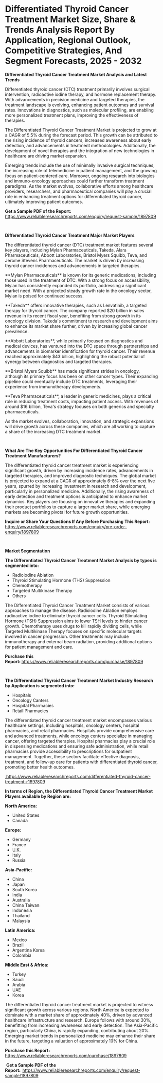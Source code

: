 <p><h1>Differentiated Thyroid Cancer Treatment Market Size, Share & Trends Analysis Report By Application, Regional Outlook, Competitive Strategies, And Segment Forecasts, 2025 - 2032</h1></p><p><strong>Differentiated Thyroid Cancer Treatment Market Analysis and Latest Trends</strong></p>
<p><p>Differentiated thyroid cancer (DTC) treatment primarily involves surgical intervention, radioactive iodine therapy, and hormone replacement therapy. With advancements in precision medicine and targeted therapies, the treatment landscape is evolving, enhancing patient outcomes and survival rates. Innovations in diagnostics, such as molecular profiling, are enabling more personalized treatment plans, improving the effectiveness of therapies.</p><p>The Differentiated Thyroid Cancer Treatment Market is projected to grow at a CAGR of 5.5% during the forecast period. This growth can be attributed to the rising incidence of thyroid cancers, increased awareness about early detection, and advancements in treatment methodologies. Additionally, the development of novel therapies and the integration of new technologies in healthcare are driving market expansion.</p><p>Emerging trends include the use of minimally invasive surgical techniques, the increasing role of telemedicine in patient management, and the growing focus on patient-centered care. Moreover, ongoing research into biologics and immuno-oncology approaches could further transform treatment paradigms. As the market evolves, collaborative efforts among healthcare providers, researchers, and pharmaceutical companies will play a crucial role in enhancing treatment options for differentiated thyroid cancer, ultimately improving patient outcomes.</p></p>
<p><strong>Get a Sample PDF of the Report:&nbsp;</strong> <a href="https://www.reliableresearchreports.com/enquiry/request-sample/1897809?utm_campaign=3563&utm_medium=2&utm_source=Github&utm_content=ia&utm_term=19042025&utm_id=differentiated-thyroid-cancer-treatment">https://www.reliableresearchreports.com/enquiry/request-sample/1897809</a></p>
<p>&nbsp;</p>
<p><strong>Differentiated Thyroid Cancer Treatment Major Market Players</strong></p>
<p><p>The differentiated thyroid cancer (DTC) treatment market features several key players, including Mylan Pharmaceuticals, Takeda, Alara Pharmaceuticals, Abbott Laboratories, Bristol Myers Squibb, Teva, and Jerome Stevens Pharmaceuticals. The market is driven by increasing thyroid cancer incidences and advancements in targeted therapies.</p><p>**Mylan Pharmaceuticals** is known for its generic medications, including those used in the treatment of DTC. With a strong focus on accessibility, Mylan has consistently expanded its portfolio, addressing a significant market need. With a projected steady growth rate in the oncology sector, Mylan is poised for continued success.</p><p>**Takeda** offers innovative therapies, such as Lenvatinib, a targeted therapy for thyroid cancer. The company reported $20 billion in sales revenue in its recent fiscal year, benefiting from strong growth in its oncology division. Takeda's commitment to research and development aims to enhance its market share further, driven by increasing global cancer prevalence.</p><p>**Abbott Laboratories**, while primarily focused on diagnostics and medical devices, has ventured into the DTC space through partnerships and advancements in biomarker identification for thyroid cancer. Their revenue reached approximately $43 billion, highlighting the robust potential of synergy between diagnostics and targeted therapies.</p><p>**Bristol Myers Squibb** has made significant strides in oncology, although its primary focus has been on other cancer types. Their expanding pipeline could eventually include DTC treatments, leveraging their experience from immunotherapy developments.</p><p>**Teva Pharmaceuticals**, a leader in generic medicines, plays a critical role in reducing treatment costs, impacting patient access. With revenues of around $16 billion, Teva's strategy focuses on both generics and specialty pharmaceuticals.</p><p>As the market evolves, collaboration, innovation, and strategic expansions will drive growth across these companies, which are all working to capture a share of the increasing DTC treatment market.</p></p>
<p>&nbsp;</p>
<p><strong>What Are The Key Opportunities For Differentiated Thyroid Cancer Treatment Manufacturers?</strong></p>
<p><p>The differentiated thyroid cancer treatment market is experiencing significant growth, driven by increasing incidence rates, advancements in targeted therapies, and improved diagnostic techniques. The global market is projected to expand at a CAGR of approximately 6-8% over the next five years, spurred by increasing investment in research and development, particularly in personalized medicine. Additionally, the rising awareness of early detection and treatment options is anticipated to enhance market dynamics. Key players are focusing on innovative therapies and expanding their product portfolios to capture a larger market share, while emerging markets are becoming pivotal for future growth opportunities.</p></p>
<p><strong>Inquire or Share Your Questions If Any Before Purchasing This Report:</strong> <a href="https://www.reliableresearchreports.com/enquiry/pre-order-enquiry/1897809?utm_campaign=3563&utm_medium=2&utm_source=Github&utm_content=ia&utm_term=19042025&utm_id=differentiated-thyroid-cancer-treatment">https://www.reliableresearchreports.com/enquiry/pre-order-enquiry/1897809</a></p>
<p>&nbsp;</p>
<p><strong>Market Segmentation</strong></p>
<p><strong>The Differentiated Thyroid Cancer Treatment Market Analysis by types is segmented into:</strong></p>
<p><ul><li>Radioiodine Ablation</li><li>Thyroid Stimulating Hormone (THS) Suppression</li><li>Chemotherapy</li><li>Targeted Multikinase Therapy</li><li>Others</li></ul></p>
<p><p>The Differentiated Thyroid Cancer Treatment Market consists of various approaches to manage the disease. Radioiodine Ablation employs radioactive iodine to eliminate thyroid cancer cells. Thyroid Stimulating Hormone (TSH) Suppression aims to lower TSH levels to hinder cancer growth. Chemotherapy uses drugs to kill rapidly dividing cells, while Targeted Multikinase Therapy focuses on specific molecular targets involved in cancer progression. Other treatments may include immunotherapy and external beam radiation, providing additional options for patient management and care.</p></p>
<p><strong>Purchase this Report:&nbsp;</strong><a href="https://www.reliableresearchreports.com/purchase/1897809?utm_campaign=3563&utm_medium=2&utm_source=Github&utm_content=ia&utm_term=19042025&utm_id=differentiated-thyroid-cancer-treatment">https://www.reliableresearchreports.com/purchase/1897809</a></p>
<p>&nbsp;</p>
<p><strong>The Differentiated Thyroid Cancer Treatment Market Industry Research by Application is segmented into:</strong></p>
<p><ul><li>Hospitals</li><li>Oncology Canters</li><li>Hospital Pharmacies</li><li>Retail Pharmacies</li></ul></p>
<p><p>The differentiated thyroid cancer treatment market encompasses various healthcare settings, including hospitals, oncology centers, hospital pharmacies, and retail pharmacies. Hospitals provide comprehensive care and advanced treatments, while oncology centers specialize in managing cancer, offering targeted therapies. Hospital pharmacies play a crucial role in dispensing medications and ensuring safe administration, while retail pharmacies provide accessibility to prescriptions for outpatient management. Together, these sectors facilitate effective diagnosis, treatment, and follow-up care for patients with differentiated thyroid cancer, promoting better health outcomes.</p></p>
<p><a href="https://www.reliableresearchreports.com/differentiated-thyroid-cancer-treatment-r1897809?utm_campaign=3563&utm_medium=2&utm_source=Github&utm_content=ia&utm_term=19042025&utm_id=differentiated-thyroid-cancer-treatment">&nbsp;https://www.reliableresearchreports.com/differentiated-thyroid-cancer-treatment-r1897809</a></p>
<p><strong>In terms of Region, the Differentiated Thyroid Cancer Treatment Market Players available by Region are:</strong></p>
<p>
    <p> <strong> North America: </strong>
        <ul>
            <li>United States</li>
            <li>Canada</li>
        </ul>
        </p> 
    <p> <strong> Europe: </strong>
        <ul>
            <li>Germany</li>
            <li>France</li>
            <li>U.K.</li>
            <li>Italy</li>
            <li>Russia</li>
        </ul>
        </p> 
    <p> <strong> Asia-Pacific: </strong>
        <ul>
            <li>China</li>
            <li>Japan</li>
            <li>South Korea</li>
            <li>India</li>
            <li>Australia</li>
            <li>China Taiwan</li>
            <li>Indonesia</li>
            <li>Thailand</li>
            <li>Malaysia</li>
        </ul>
        </p> 
    <p> <strong> Latin America: </strong>
        <ul>
            <li>Mexico</li>
            <li>Brazil</li>
            <li>Argentina Korea</li>
            <li>Colombia</li>
        </ul>
        </p> 
    <p> <strong> Middle East & Africa: </strong>
        <ul>
            <li>Turkey</li>
            <li>Saudi</li>
            <li>Arabia</li>
            <li>UAE</li>
            <li>Korea</li>
        </ul>
    </p>
    </p>
<p><p>The differentiated thyroid cancer treatment market is projected to witness significant growth across various regions. North America is expected to dominate with a market share of approximately 40%, driven by advanced healthcare infrastructure and research. Europe follows with around 30%, benefitting from increasing awareness and early detection. The Asia-Pacific region, particularly China, is rapidly expanding, contributing about 20%. Emerging market trends in personalized medicine may enhance their share in the future, targeting a valuation of approximately 10% for China.</p></p>
<p><strong>Purchase this Report: </strong><a href="https://www.reliableresearchreports.com/purchase/1897809?utm_campaign=3563&utm_medium=2&utm_source=Github&utm_content=ia&utm_term=19042025&utm_id=differentiated-thyroid-cancer-treatment">https://www.reliableresearchreports.com/purchase/1897809</a></p>
<p>&nbsp;<strong>Get a Sample PDF of the Report:&nbsp;&nbsp;</strong><a href="https://www.reliableresearchreports.com/enquiry/request-sample/1897809?utm_campaign=3563&utm_medium=2&utm_source=Github&utm_content=ia&utm_term=19042025&utm_id=differentiated-thyroid-cancer-treatment">https://www.reliableresearchreports.com/enquiry/request-sample/1897809</a></p>
<p><strong></strong></p>
<p><p></p><p></p><p></p></p>